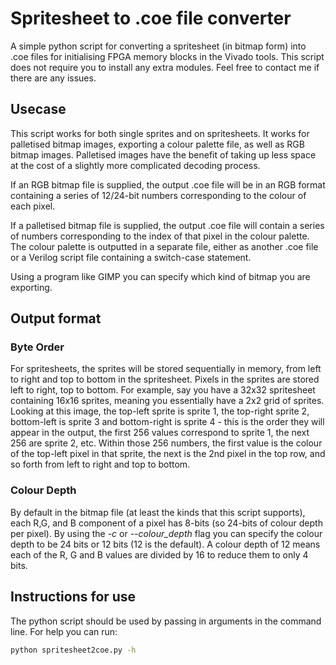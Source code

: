 # Spritesheet to .coe file converter

A simple python script for converting a spritesheet (in bitmap form) into .coe files for initialising FPGA memory blocks in the Vivado tools. This script does not require you to install any extra modules. Feel free to contact me if there are any issues.

## Usecase

This script works for both single sprites and on spritesheets. It works for palletised bitmap images, exporting a colour palette file, as well as RGB bitmap images. Palletised images have the benefit of taking up less space at the cost of a slightly more complicated decoding process.

If an RGB bitmap file is supplied, the output .coe file will be in an RGB format containing a series of 12/24-bit numbers corresponding to the colour of each pixel.

If a palletised bitmap file is supplied, the output .coe file will contain a series of numbers corresponding to the index of that pixel in the colour palette. The colour palette is outputted in a separate file, either as another .coe file or a Verilog script file containing a switch-case statement.

Using a program like GIMP you can specify which kind of bitmap you are exporting.

## Output format

### Byte Order

For spritesheets, the sprites will be stored sequentially in memory, from left to right and top to bottom in the spritesheet. Pixels in the sprites are stored left to right, top to bottom. For example, say you have a 32x32 spritesheet containing 16x16 sprites, meaning you essentially have a 2x2 grid of sprites. Looking at this image, the top-left sprite is sprite 1, the top-right sprite 2, bottom-left is sprite 3 and bottom-right is sprite 4 - this is the order they will appear in the output, the first 256 values correspond to sprite 1, the next 256 are sprite 2, etc. Within those 256 numbers, the first value is the colour of the top-left pixel in that sprite, the next is the 2nd pixel in the top row, and so forth from left to right and top to bottom.

### Colour Depth

By default in the bitmap file (at least the kinds that this script supports), each R,G, and B component of a pixel has 8-bits (so 24-bits of colour depth per pixel). By using the _-c_ or _--colour_depth_ flag you can specify the colour depth to be 24 bits or 12 bits (12 is the default). A colour depth of 12 means each of the R, G and B values are divided by 16 to reduce them to only 4 bits.

## Instructions for use

The python script should be used by passing in arguments in the command line. For help you can run:

```sh
python spritesheet2coe.py -h
```
